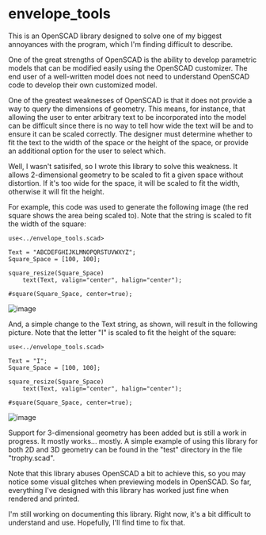 # envelope_tools
This is an OpenSCAD library designed to solve one of my biggest annoyances with the program, which I'm finding difficult to describe.

One of the great strengths of OpenSCAD is the ability to develop parametric models that can be modified easily using the OpenSCAD customizer.  The end user of a well-written model does not need to understand OpenSCAD code to develop their own customized model.

One of the greatest weaknesses of OpenSCAD is that it does not provide a way to query the dimensions of geometry.  This means, for instance, that allowing the user to enter arbitrary text to be incorporated into the model can be difficult since there is no way to tell how wide the text will be and to ensure it can be scaled correctly.  The designer must determine whether to fit the text to the width of the space or the height of the space, or provide an additional option for the user to select which.

Well, I wasn't satisifed, so I wrote this library to solve this weakness.  It allows 2-dimensional geometry to be scaled to fit a given space without distortion.  If it's too wide for the space, it will be scaled to fit the width, otherwise it will fit the height.

For example, this code was used to generate the following image (the red square shows the area being scaled to).  Note that the string is scaled to fit the width of the square:

```
use<../envelope_tools.scad>

Text = "ABCDEFGHIJKLMNOPQRSTUVWXYZ";
Square_Space = [100, 100];

square_resize(Square_Space)
    text(Text, valign="center", halign="center");

#square(Square_Space, center=true);
```

![image](https://user-images.githubusercontent.com/54730012/223909135-b176139a-d0ae-40ac-9791-14aa5842281e.png)

And, a simple change to the Text string, as shown, will result in the following picture.  Note that the letter "I" is scaled to fit the height of the square:

```
use<../envelope_tools.scad>

Text = "I";
Square_Space = [100, 100];

square_resize(Square_Space)
    text(Text, valign="center", halign="center");

#square(Square_Space, center=true);
```

![image](https://user-images.githubusercontent.com/54730012/223909746-06f66e2a-2b2d-48e7-90e7-d134864c1e4a.png)

Support for 3-dimensional geometry has been added but is still a work in progress.  It mostly works... mostly.  A simple example of using this library for both 2D and 3D geometry can be found in the "test" directory in the file "trophy.scad".

Note that this library abuses OpenSCAD a bit to achieve this, so you may notice some visual glitches when previewing models in OpenSCAD.  So far, everything I've designed with this library has worked just fine when rendered and printed.

I'm still working on documenting this library.  Right now, it's a bit difficult to understand and use.  Hopefully, I'll find time to fix that.
